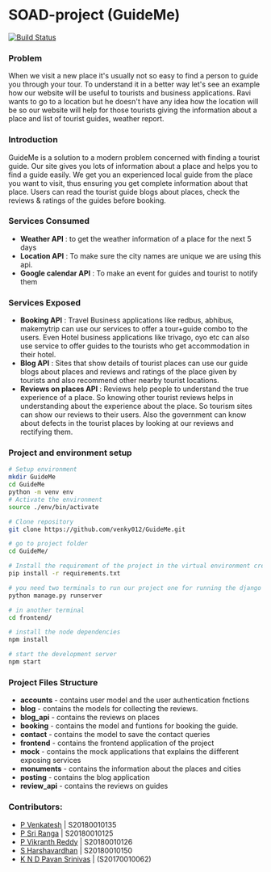 # SOAD-project	(GuideMe)

[![Build Status](https://travis-ci.com/venky012/GuideMe.svg?token=a5pFPnEPqqri9dMzjwCe&branch=master)](https://travis-ci.com/venky012/GuideMe)

### Problem

When we visit a new place it's usually not so easy to find a person to guide you through your tour. To understand it in a better way let's see an example how our website will be useful to tourists and business applications. Ravi wants to go to a location but he doesn't have any idea how the location will be so our website will help for those tourists giving the information about a place and list of tourist guides, weather report. 

### Introduction 

GuideMe is a solution to a modern problem concerned with finding a tourist guide. Our site gives you lots of information about a place and helps you to find a guide easily. We get you an experienced local guide from the place you want to visit, thus ensuring you get complete information about that place. Users can read the tourist guide blogs about places, check the reviews & ratings of the guides before booking. 


### Services Consumed

* **Weather API** : to get the weather information of a place for the next 5 days
* **Location API** : To make sure the city names are unique we are using this api.
* **Google calendar API** : To make an event for guides and tourist to notify them

### Services Exposed

* **Booking API** : Travel Business applications like redbus, abhibus, makemytrip can use our services to offer a tour+guide combo to the users. Even Hotel business applications like trivago, oyo etc can also use service to offer guides to the tourists who get accommodation in their hotel.
* **Blog API** : Sites that show details of tourist places can use our guide blogs about places and reviews and ratings of the place given by tourists and also recommend other nearby tourist locations.
* **Reviews on places API** : Reviews help people to understand the true experience of a place. So knowing other tourist reviews helps in understanding about the experience about the place. So tourism sites can show our reviews to their users. Also the government can know about defects in the tourist places by looking at our reviews and rectifying them.

### Project and environment setup
```bash
# Setup environment
mkdir GuideMe
cd GuideMe
python -m venv env
# Activate the environment
source ./env/bin/activate

# Clone repository
git clone https://github.com/venky012/GuideMe.git

# go to project folder
cd GuideMe/

# Install the requirement of the project in the virtual environment created 
pip install -r requirements.txt

# you need two terminals to run our project one for running the django server and other for running reactjs server
python manage.py runserver

# in another terminal
cd frontend/

# install the node dependencies
npm install

# start the development server
npm start
```

### Project Files Structure
* **accounts** - contains user model and the user authentication fnctions
* **blog** - contains the models for collecting the reviews.
* **blog_api** - contains the reviews on places 
* **booking** - contains the model and funtions for booking the guide.
* **contact** - contains the model to save the contact queries
* **frontend** - contains the frontend application of the project
* **mock** - contains the mock applications that explains the diifferent exposing services
* **monuments** - contains the information about the places and cities
* **posting** - contains the blog application
* **review_api** - contains the reviews on guides


### Contributors:
- [P Venkatesh](https://github.com/venky012) | S20180010135
- [P Sri Ranga](https://github.com/Pabbisettysriranga) | S20180010125
- [P Vikranth Reddy](https://github.com/vikranthreddyp) | S20180010126
- [S Harshavardhan](https://github.com/harshavardan605) | S20180010150
- [K N D Pavan Srinivas](https://github.com/nivaskambhampati1998) | (S20170010062)
